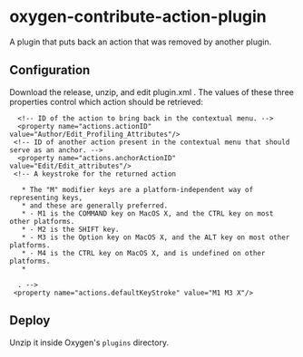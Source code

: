 # oxygen-contribute-action-plugin
A plugin that puts back an action that was removed by another plugin.

## Configuration
Download the release, unzip, and edit plugin.xml . The values of these three properties control which action should be retrieved:

```
  <!-- ID of the action to bring back in the contextual menu. -->
  <property name="actions.actionID" value="Author/Edit_Profiling_Attributes"/>
 <!-- ID of another action present in the contextual menu that should serve as an anchor. -->
  <property name="actions.anchorActionID" value="Edit/Edit_attributes"/>
 <!-- A keystroke for the returned action
  
   * The "M" modifier keys are a platform-independent way of representing keys, 
   * and these are generally preferred. 
   * - M1 is the COMMAND key on MacOS X, and the CTRL key on most other platforms. 
   * - M2 is the SHIFT key. 
   * - M3 is the Option key on MacOS X, and the ALT key on most other platforms. 
   * - M4 is the CTRL key on MacOS X, and is undefined on other platforms. 
   * 
  
  . -->
 <property name="actions.defaultKeyStroke" value="M1 M3 X"/>
```

## Deploy
Unzip it inside Oxygen's `plugins` directory.
